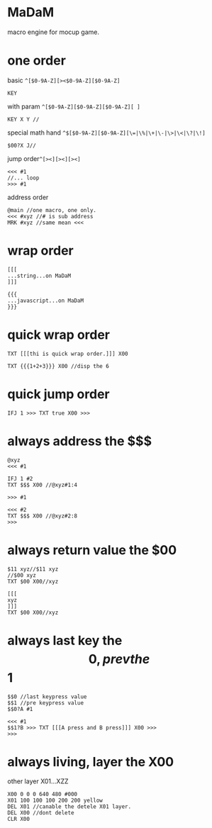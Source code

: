 # MaDaM
macro engine for mocup game.

# one order
basic ```^[$0-9A-Z][><$0-9A-Z][$0-9A-Z]```
```
KEY
```
with param ```^[$0-9A-Z][$0-9A-Z][$0-9A-Z][ ]```
```
KEY X Y //
```
special math hand ```^$[$0-9A-Z][$0-9A-Z][\=|\%|\+|\-|\>|\<|\?|\!]```
```
$00?X J//
```
jump order```^[><][><][><]```
```
<<< #1
//... loop
>>> #1
```
address order
```
@main //one macro, one only. 
<<< #xyz //# is sub address
MRK #xyz //same mean <<<
```
# wrap order
```
[[[
...string...on MaDaM
]]]
```
```
{{{
...javascript...on MaDaM
}}}
```
# quick wrap order
```
TXT [[[thi is quick wrap order.]]] X00
```
```
TXT {{{1+2+3}}} X00 //disp the 6
```
# quick jump order
```
IFJ 1 >>> TXT true X00 >>>
```
# always address the $$$
```
@xyz
<<< #1

IFJ 1 #2
TXT $$$ X00 //@xyz#1:4

>>> #1

<<< #2
TXT $$$ X00 //@xyz#2:8
>>>
```
# always return value the $00
```
$11 xyz//$11 xyz
//$00 xyz
TXT $00 X00//xyz
```
```
[[[
xyz
]]]
TXT $00 X00//xyz
```

# always last key the $$0, prev the $$1
```
$$0 //last keypress value
$$1 //pre keypress value
$$0?A #1

<<< #1
$$1?B >>> TXT [[[A press and B press]]] X00 >>>
>>>
```
# always living, layer the X00
other layer X01...XZZ
```
X00 0 0 0 640 480 #000
X01 100 100 100 200 200 yellow
DEL X01 //canable the detele X01 layer.
DEL X00 //dont delete
CLR X00
```


